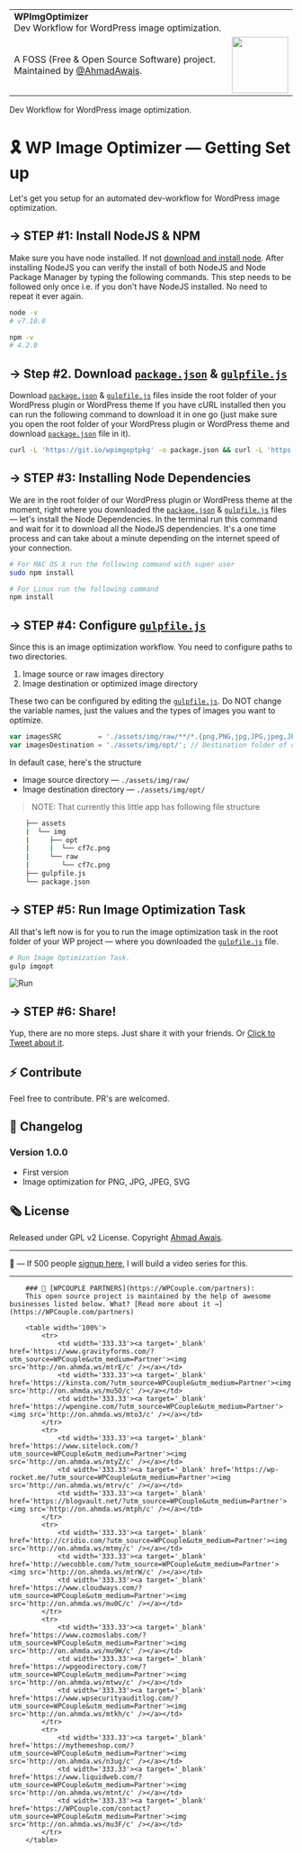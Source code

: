 <table width="100%">
    <tr>
        <td align="left" width="100%" colspan="2">
            <strong>WPImgOptimizer</strong><br />
            Dev Workflow for WordPress image optimization.
        </td>
    </tr>
    <tr>
        <td>
            A FOSS (Free & Open Source Software) project. Maintained by <a href="https://github.com/ahmadawais">@AhmadAwais</a>.
        </td>
        <td align="center">
            <a href="https://AhmadAwais.com/">
                <img src="https://i.imgur.com/Asg4d3k.png" width="100" />
            </a>
        </td>
    </tr>
</table>

Dev Workflow for WordPress image optimization.

# 🎗 WP Image Optimizer — Getting Set up
Let's get you setup for an automated dev-workflow for WordPress image optimization.

## → STEP #1: Install NodeJS & NPM
Make sure you have node installed. If not [download and install node](https://nodejs.org/en/download/).
After installing NodeJS you can verify the install of both NodeJS and Node Package Manager by typing the following commands. This step needs to be followed only once i.e. if you don't have NodeJS installed. No need to repeat it ever again.

```bash
node -v
# v7.10.0

npm -v
# 4.2.0
```

## → Step #2. Download [`package.json`](https://git.io/wpimgoptpkg) & [`gulpfile.js`](https://git.io/wpimgoptgfjs)

Download [`package.json`](https://git.io/wpimgoptpkg) & [`gulpfile.js`](https://git.io/wpimgoptgfjs) files inside the root folder of your WordPress plugin or WordPress theme
If you have cURL installed then you can run the following command to download it in one go (just make sure you open the root folder of your WordPress plugin or WordPress theme and download [`package.json`](https://git.io/vHLHg) file in it).

```bash
curl -L 'https://git.io/wpimgoptpkg' -o package.json && curl -L 'https://git.io/wpimgoptgfjs' -o gulpfile.js
```

## → STEP #3: Installing Node Dependencies

We are in the root folder of our WordPress plugin or WordPress theme at the moment, right where you downloaded the [`package.json`](https://git.io/wpimgoptpkg) & [`gulpfile.js`](https://git.io/wpimgoptgfjs) files — let's install the Node Dependencies. In the terminal run this command and wait for it to download all the NodeJS dependencies. It's a one time process and can take about a minute depending on the internet speed of your connection.

```bash
# For MAC OS X run the following command with super user
sudo npm install

# For Linux run the following command
npm install
```

## → STEP #4: Configure [`gulpfile.js`](https://git.io/wpimgoptgfjs)

Since this is an image optimization workflow. You need to configure paths to two directories. 

1. Image source or raw images directory
2. Image destination or optimized image directory

These two can be configured by editing the [`gulpfile.js`](https://git.io/wpimgoptgfjs). Do NOT change the variable names, just the values and the types of images you want to optimize.

```js
var imagesSRC         = './assets/img/raw/**/*.{png,PNG,jpg,JPG,jpeg,JPEG,gif,GIF,svg,SVG}'; // Source folder of images which should be optimized.
var imagesDestination = './assets/img/opt/'; // Destination folder of optimized images. Must be different from the imagesSRC folder.

```

In default case, here's the structure
- Image source directory — `./assets/img/raw/`
- Image destination directory — `./assets/img/opt/`

> NOTE: That currently this little app has following file structure
```bash
    ├── assets
    |  └── img
    |     ├── opt
    |     |  └── cf7c.png
    |     └── raw
    |        └── cf7c.png
    ├── gulpfile.js
    └── package.json
```

## → STEP #5: Run Image Optimization Task

All that's left now is for you to run the image optimization task in the root folder of your WP project — where you downloaded the [`gulpfile.js`](https://git.io/wpimgoptgfjs) file.

```bash
# Run Image Optimization Task.
gulp imgopt
```
![Run](https://i.imgur.com/pu3z6cf.png)

## → STEP #6: Share!

Yup, there are no more steps. Just share it with your friends. Or [Click to Tweet about it](https://twitter.com/home?status=%F0%9F%94%A5%20WPImgOpt%3A%20A%20%23Gulp%20Dev-Workflow%20automation%20by%20%40MrAhmadAwais%20%26%20%40MaedahBatool%20to%20optimize%20your%20%23WordPress%20images%20%E2%86%92%20ahmda.ws/WPImgOpt).

## ⚡️ Contribute
Feel free to contribute. PR's are welcomed.

## 📣 Changelog

### Version 1.0.0 

- First version
- Image optimization for PNG, JPG, JPEG, SVG

## 🗞 License
Released under GPL v2 License.
Copyright [Ahmad Awais](https://AhmadAwais.com/).

---

🙌 — If 500 people [signup here](http://eepurl.com/cLwjeH), I will build a video series for this.

---


		### 🙌 [WPCOUPLE PARTNERS](https://WPCouple.com/partners):
		This open source project is maintained by the help of awesome businesses listed below. What? [Read more about it →](https://WPCouple.com/partners)

		<table width='100%'>
			<tr>
				<td width='333.33'><a target='_blank' href='https://www.gravityforms.com/?utm_source=WPCouple&utm_medium=Partner'><img src='http://on.ahmda.ws/mtrE/c' /></a></td>
				<td width='333.33'><a target='_blank' href='https://kinsta.com/?utm_source=WPCouple&utm_medium=Partner'><img src='http://on.ahmda.ws/mu5O/c' /></a></td>
				<td width='333.33'><a target='_blank' href='https://wpengine.com/?utm_source=WPCouple&utm_medium=Partner'><img src='http://on.ahmda.ws/mto3/c' /></a></td>
			</tr>
			<tr>
				<td width='333.33'><a target='_blank' href='https://www.sitelock.com/?utm_source=WPCouple&utm_medium=Partner'><img src='http://on.ahmda.ws/mtyZ/c' /></a></td>
				<td width='333.33'><a target='_blank' href='https://wp-rocket.me/?utm_source=WPCouple&utm_medium=Partner'><img src='http://on.ahmda.ws/mtrv/c' /></a></td>
				<td width='333.33'><a target='_blank' href='https://blogvault.net/?utm_source=WPCouple&utm_medium=Partner'><img src='http://on.ahmda.ws/mtph/c' /></a></td>
			</tr>
			<tr>
				<td width='333.33'><a target='_blank' href='http://cridio.com/?utm_source=WPCouple&utm_medium=Partner'><img src='http://on.ahmda.ws/mtmy/c' /></a></td>
				<td width='333.33'><a target='_blank' href='http://wecobble.com/?utm_source=WPCouple&utm_medium=Partner'><img src='http://on.ahmda.ws/mtrW/c' /></a></td>
				<td width='333.33'><a target='_blank' href='https://www.cloudways.com/?utm_source=WPCouple&utm_medium=Partner'><img src='http://on.ahmda.ws/mu0C/c' /></a></td>
			</tr>
			<tr>
				<td width='333.33'><a target='_blank' href='https://www.cozmoslabs.com/?utm_source=WPCouple&utm_medium=Partner'><img src='http://on.ahmda.ws/mu9W/c' /></a></td>
				<td width='333.33'><a target='_blank' href='https://wpgeodirectory.com/?utm_source=WPCouple&utm_medium=Partner'><img src='http://on.ahmda.ws/mtwv/c' /></a></td>
				<td width='333.33'><a target='_blank' href='https://www.wpsecurityauditlog.com/?utm_source=WPCouple&utm_medium=Partner'><img src='http://on.ahmda.ws/mtkh/c' /></a></td>
			</tr>
			<tr>
				<td width='333.33'><a target='_blank' href='https://mythemeshop.com/?utm_source=WPCouple&utm_medium=Partner'><img src='http://on.ahmda.ws/n3ug/c' /></a></td>
				<td width='333.33'><a target='_blank' href='https://www.liquidweb.com/?utm_source=WPCouple&utm_medium=Partner'><img src='http://on.ahmda.ws/mtnt/c' /></a></td>
				<td width='333.33'><a target='_blank' href='https://WPCouple.com/contact?utm_source=WPCouple&utm_medium=Partner'><img src='http://on.ahmda.ws/mu3F/c' /></a></td>
			</tr>
		</table>
		
